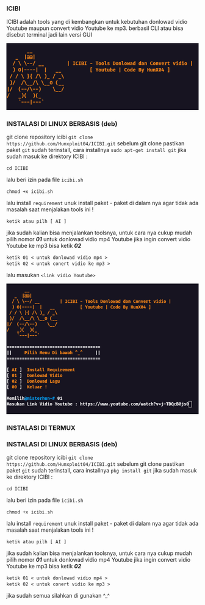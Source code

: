 ### ICIBI 
ICIBI adalah tools yang di kembangkan untuk kebutuhan donlowad vidio Youtube maupun convert vidio Youtube ke mp3. berbasil CLI atau bisa disebut terminal jadi lain versi GUI 

<img src="https://github.com/Hunxploit04/ICIBI/blob/main/icibi.png">

### INSTALASI DI LINUX BERBASIS (deb)
git clone repository icibi ```git clone https://github.com/Hunxploit04/ICIBI.git``` sebelum git clone pastikan paket ```git``` sudah terinstall, cara installnya ```sudo apt-get install git``` jika sudah masuk ke direktory ICIBI :
```
cd ICIBI
```
lalu beri izin pada file ```icibi.sh```
```
chmod +x icibi.sh
```
lalu install ```requirement``` unuk install paket - paket di dalam nya agar tidak ada masalah saat menjalakan tools ini !
```
ketik atau pilh [ AI ]
```
jika sudah kalian bisa menjalankan toolsnya, untuk cara nya cukup mudah pilih nomor ***01*** untuk donlowad vidio mp4 Youtube jika ingin convert vidio Youtube ke mp3 bisa ketik ***02***
```
ketik 01 < untuk donlowad vidio mp4 >
ketik 02 < untuk conert vidio ke mp3 >
```
lalu masukan ```<link vidio Youtube>```

<img src="cara.png" >

### INSTALASI DI TERMUX
### INSTALASI DI LINUX BERBASIS (deb)
git clone repository icibi ```git clone https://github.com/Hunxploit04/ICIBI.git``` sebelum git clone pastikan paket ```git``` sudah terinstall, cara installnya ```pkg install git``` jika sudah masuk ke direktory ICIBI :
```
cd ICIBI
```
lalu beri izin pada file ```icibi.sh```
```
chmod +x icibi.sh
```
lalu install ```requirement``` unuk install paket - paket di dalam nya agar tidak ada masalah saat menjalakan tools ini !
```
ketik atau pilh [ AI ]
```
jika sudah kalian bisa menjalankan toolsnya, untuk cara nya cukup mudah pilih nomor ***01*** untuk donlowad vidio mp4 Youtube jika ingin convert vidio Youtube ke mp3 bisa ketik ***02***
```
ketik 01 < untuk donlowad vidio mp4 >
ketik 02 < untuk conert vidio ke mp3 >
```

jika sudah semua silahkan di gunakan ^_^


